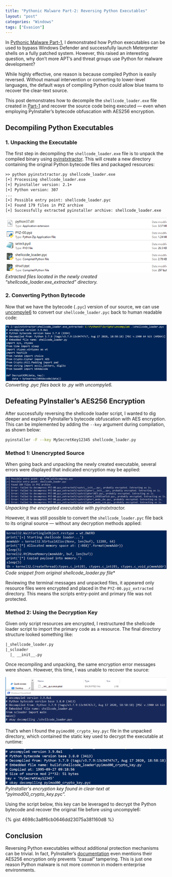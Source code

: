 ```yaml
---
title: "Pythonic Malware Part-2: Reversing Python Executables"
layout: "post"
categories: "Windows"
tags: ["Evasion"]
---
```


In [Pythonic Malware Part-1](/blog/pythonic-malware-pt1), I demonstrated how Python executables can be used to bypass Windows Defender and successfully launch Meterpreter shells on a fully patched system. However, this raised an interesting question, why don’t more APT’s and threat groups use Python for malware development?

While highly effective, one reason is because compiled Python is easily reversed. Without manual intervention or converting to lower-level languages, the default ways of compiling Python could allow blue teams to recover the clear-text source.

This post demonstrates how to decompile the `shellcode_loader.exe` file created in [Part-1](/blog/pythonic-malware-pt1) and recover the source code being executed — even when employing PyInstaller’s bytecode obfuscation with AES256 encryption.


## Decompiling Python Executables

### 1. Unpacking the Executable

The first step in decompiling the `shellcode_loader.exe` file is to unpack the compiled binary using [pyinstxtractor](https://github.com/extremecoders-re/pyinstxtractor). This will create a new directory containing the original Python bytecode files and packaged resources:

```text
>> python pyinstxtractor.py shellcode_loader.exe
[+] Processing shellcode_loader.exe
[+] Pyinstaller version: 2.1+
[+] Python version: 307
...
[+] Possible entry point: shellcode_loader.pyc
[+] Found 179 files in PYZ archive
[+] Successfully extracted pyinstaller archive: shellcode_loader.exe
```

![](/assets/posts/pythonic-malware-pt2/pm2_1.png)
*Extracted files located in the newly created “shellcode_loader.exe_extracted” directory.*


### 2. Converting Python Bytecode

Now that we have the bytecode (`.pyc`) version of our source, we can use [uncompyle6](https://github.com/rocky/python-uncompyle6/) to convert our `shellcode_loader.pyc` back to human readable code:

![](/assets/posts/pythonic-malware-pt2/pm2_2.png)
*Converting .pyc files back to .py with uncompyle6.*


## Defeating PyInstaller’s AES256 Encryption

After successfully reversing the shellcode loader script, I wanted to dig deeper and explore PyInstaller’s bytecode obfuscation with AES encryption. This can be implemented by adding the `--key` argument during compilation, as shown below:

```bash
pyinstaller -F --key MySecretKey12345 shellcode_loader.py
```


### Method 1: Unencrypted Source

When going back and unpacking the newly created executable, several errors were displayed that indicated encryption may be applied:

![](/assets/posts/pythonic-malware-pt2/pm2_3.png)
*Unpacking the encrypted executable with pyinstxtractor.*

However, it was still possible to convert the `shellcode_loader.pyc` file back to its original source — without any decryption methods applied:

![](/assets/posts/pythonic-malware-pt2/pm2_4.png)
*Code snippet from original shellcode_loader.py file**

Reviewing the terminal messages and unpacked files, it appeared only resource files were encrypted and placed in the `PYZ-00.pyz_extracted` directory. This means the scripts entry-point and primary file was not protected.


### Method 2: Using the Decryption Key

Given only script resources are encrypted, I restructured the shellcode loader script to import the primary code as a resource. The final directory structure looked something like:

```text
|_shellcode_loader.py
|_scloader
  |_ __init__.py 
```

Once recompiling and unpacking, the same encryption error messages were shown. However, this time, I was unable to recover the source:

![](/assets/posts/pythonic-malware-pt2/pm2_5.png)

That’s when I found the `pyimod00_crypto_key.pyc` file in the unpacked directory, which contained the static key used to decrypt the executable at runtime:

![](/assets/posts/pythonic-malware-pt2/pm2_6.png)
*PyInstaller's encryption key found in clear-text at "pyimod00_crypto_key.pyc".*

Using the script below, this key can be leveraged to decrypt the Python bytecode and recover the original file before using uncompyle6:

{% gist 4698c3a8f6cb0646dd23075a381160d8 %}


## Conclusion

Reversing Python executables without additional protection mechanisms can be trivial. In fact, PyInstaller’s [documentation](https://pyinstaller.org/en/stable/operating-mode.html#hiding-the-source-code) even mentions their AES256 encryption only prevents “casual” tampering. This is just one reason Python malware is not more common in modern enterprise environments.